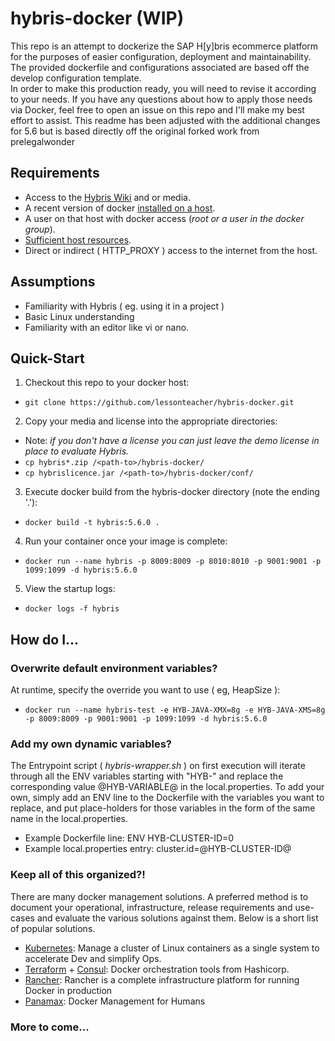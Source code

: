 # hybris-docker (WIP)

This repo is an attempt to dockerize the SAP H[y]bris ecommerce platform for the purposes of easier configuration, deployment and maintainability.
<br>The provided dockerfile and configurations associated are based off the develop configuration template.
<br>In order to make this production ready, you will need to revise it according to your needs. If you have any questions about how to apply those needs via Docker, feel free to open an issue on this repo and I'll make my best effort to assist. This readme has been adjusted with the additional changes for 5.6 but is based directly off the original forked work from prelegalwonder

## Requirements
- Access to the [Hybris Wiki](http://wiki.hybris.com) and or media.
- A recent version of docker [installed on a host](https://docs.docker.com/installation/).
- A user on that host with docker access (*root or a user in the docker group*).
- [Sufficient host resources](https://wiki.hybris.com/display/general/System+Requirements+-+Release+5.4).
- Direct or indirect ( HTTP_PROXY ) access to the internet from the host.

## Assumptions
- Familiarity with Hybris ( eg. using it in a project )
- Basic Linux understanding
- Familiarity with an editor like vi or nano.

## Quick-Start
1. Checkout this repo to your docker host:
 - `git clone https://github.com/lessonteacher/hybris-docker.git`
2. Copy your media and license into the appropriate directories:
 - Note: _if you don't have a license you can just leave the demo license in place to evaluate Hybris._
 - `cp hybris*.zip /<path-to>/hybris-docker/`
 - `cp hybrislicence.jar /<path-to>/hybris-docker/conf/`
3. Execute docker build from the hybris-docker directory (note the ending '.'):
 - `docker build -t hybris:5.6.0 .`
4. Run your container once your image is complete:
 - `docker run --name hybris -p 8009:8009 -p 8010:8010 -p 9001:9001 -p 1099:1099 -d hybris:5.6.0`
5. View the startup logs:
 - `docker logs -f hybris`

## How do I...
### Overwrite default environment variables?
At runtime, specify the override you want to use ( eg, HeapSize ):
- `docker run --name hybris-test -e HYB-JAVA-XMX=8g -e HYB-JAVA-XMS=8g -p 8009:8009 -p 9001:9001 -p 1099:1099 -d hybris:5.6.0`

### Add my own dynamic variables?
The Entrypoint script ( _hybris-wrapper.sh_ ) on first execution will iterate through all the ENV variables starting with "HYB-" and replace the corresponding value @HYB-VARIABLE@ in the local.properties. To add your own, simply add an ENV line to the Dockerfile with the variables you want to replace, and put place-holders for those variables in the form of the same name in the local.properties.
  - Example Dockerfile line:
        ENV HYB-CLUSTER-ID=0
  - Example local.properties entry:
        cluster.id=@HYB-CLUSTER-ID@

### Keep all of this organized?!
There are many docker management solutions. A preferred method is to document your operational, infrastructure, release requirements and use-cases and evaluate the various solutions against them. Below is a short list of popular solutions.
 - [Kubernetes](http://kubernetes.io/): Manage a cluster of Linux containers as a single system to accelerate Dev and simplify Ops.
 - [Terraform](https://www.terraform.io/) + [Consul](https://www.consul.io/): Docker orchestration tools from Hashicorp.
 - [Rancher](http://rancher.com/rancher/): Rancher is a complete infrastructure platform for running Docker in production
 - [Panamax](http://panamax.io/): Docker Management for Humans

### More to come...
